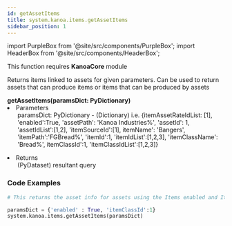 ```yaml
---
id: getAssetItems
title: system.kanoa.items.getAssetItems
sidebar_position: 1
---
```

import PurpleBox from '@site/src/components/PurpleBox';
import HeaderBox from '@site/src/components/HeaderBox';

<PurpleBox>This function requires <b>KanoaCore</b> module</PurpleBox>


<HeaderBox header="Description">Returns items linked to assets for given parameters. Can be used to return assets that can produce items or items that can be produced by assets  </HeaderBox>

<HeaderBox header="Syntax">
    <b>getAssetItems(paramsDict: PyDictionary) </b>
    <li> Parameters <br /> 
        <ul> paramsDict: PyDictionary - (Dictionary) i.e. &#123;itemAssetRateIdList: [1], 'enabled':True, 'assetPath': 'Kanoa Industries%', 'assetId': 1, 'assetIdList':[1,2], 'itemSourceId':[1], itemName': 'Bangers', 'itemPath':'FGBread%', 'itemId':1, 'itemIdList':[1,2,3], 'itemClassName': 'Bread%', itemClassId':1, 'itemClassIdList':[1,2,3]} </ul> 
    </li>
    <li> Returns <br /> 
        <ul>(PyDataset) resultant query </ul>
    </li>
</HeaderBox>


### Code Examples

```py
# This returns the asset info for assets using the Items enabled and ItemClassId set to 1

paramsDict = {'enabled' : True, 'itemClassId':1}
system.kanoa.items.getAssetItems(paramsDict)
```